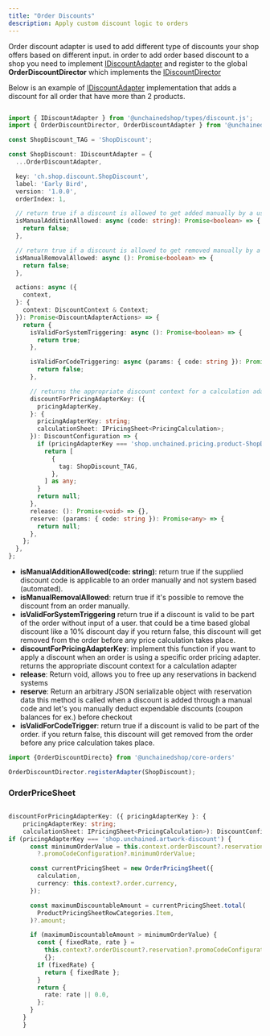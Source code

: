 ```yaml
---
title: "Order Discounts"
description: Apply custom discount logic to orders 
---
```


Order discount adapter is used to add different type of discounts your shop offers based on different input. in order to add order based discount to a shop you need to implement [IDiscountAdapter](https://docs.unchained.shop/types/interfaces/discount.DiscountAdapterActions.html) and register to the global **OrderDiscountDirector** which implements the [IDiscountDirector](https://docs.unchained.shop/types/types/discount.IDiscountDirector.html)


Below is an example of [IDiscountAdapter](https://docs.unchained.shop/types/interfaces/discount.DiscountAdapterActions.html) implementation that adds a discount for all order that have more than 2 products.


```typescript

import { IDiscountAdapter } from '@unchainedshop/types/discount.js';
import { OrderDiscountDirector, OrderDiscountAdapter } from '@unchainedshop/core-orders';

const ShopDiscount_TAG = 'ShopDiscount';

const ShopDiscount: IDiscountAdapter = {
  ...OrderDiscountAdapter,

  key: 'ch.shop.discount.ShopDiscount',
  label: 'Early Bird',
  version: '1.0.0',
  orderIndex: 1,

  // return true if a discount is allowed to get added manually by a user
  isManualAdditionAllowed: async (code: string): Promise<boolean> => {
    return false;
  },

  // return true if a discount is allowed to get removed manually by a user
  isManualRemovalAllowed: async (): Promise<boolean> => {
    return false;
  },

  actions: async ({
    context,
  }: {
    context: DiscountContext & Context;
  }): Promise<DiscountAdapterActions> => {
    return {
      isValidForSystemTriggering: async (): Promise<boolean> => {
        return true;
      },

      isValidForCodeTriggering: async (params: { code: string }): Promise<boolean> => {
        return false;
      },

      // returns the appropriate discount context for a calculation adapter
      discountForPricingAdapterKey: ({
        pricingAdapterKey,
      }: {
        pricingAdapterKey: string;
        calculationSheet: IPricingSheet<PricingCalculation>;
      }): DiscountConfiguration => {
        if (pricingAdapterKey === 'shop.unchained.pricing.product-ShopDiscount') {
          return [
            {
              tag: ShopDiscount_TAG,
            },
          ] as any;
        }
        return null;
      },
      release: (): Promise<void> => {},
      reserve: (params: { code: string }): Promise<any> => {
        return null;
      },
    };
  },
};

```

- **isManualAdditionAllowed(code: string)**: return true if the supplied discount code is applicable to an order manually and not system based (automated).
- **isManualRemovalAllowed**: return true if it's possible to remove the discount from an order manually.
- **isValidForSystemTriggering** return true if a discount is valid to be part of the order without input of a user. that could be a time based global discount like a 10% discount day if you return false, this discount will get removed from the order before any price calculation takes place.
- **discountForPricingAdapterKey**: implement this function if you want to apply a discount when an order is using a specific order pricing adapter. returns the appropriate discount context for a calculation adapter
- **release**: Return void, allows you to free up any reservations in backend systems
- **reserve**: Return an arbitrary JSON serializable object with reservation data this method is called when a discount is added through a manual code and let's you manually deduct expendable discounts (coupon balances for ex.) before checkout
- **isValidForCodeTrigger**: return true if a discount is valid to be part of the order. if you return false, this discount will get removed from the order before any price calculation takes place.


```typescript
import {OrderDiscountDirecto} from '@unchainedshop/core-orders'

OrderDiscountDirector.registerAdapter(ShopDiscount);
```



### OrderPriceSheet



```typescript

discountForPricingAdapterKey: ({ pricingAdapterKey }: {
    pricingAdapterKey: string;
    calculationSheet: IPricingSheet<PricingCalculation>): DiscountConfiguration => {
if (pricingAdapterKey === 'shop.unchained.artwork-discount') {
      const minimumOrderValue = this.context.orderDiscount?.reservation
        ?.promoCodeConfiguration?.minimumOrderValue;

      const currentPricingSheet = new OrderPricingSheet({
        calculation,
        currency: this.context?.order.currency,
      });

      const maximumDiscountableAmount = currentPricingSheet.total(
        ProductPricingSheetRowCategories.Item,
      )?.amount;

      if (maximumDiscountableAmount > minimumOrderValue) {
        const { fixedRate, rate } =
          this.context?.orderDiscount?.reservation?.promoCodeConfiguration ||
          {};
        if (fixedRate) {
          return { fixedRate };
        }
        return {
          rate: rate || 0.0,
        };
      }
    }
    }

```